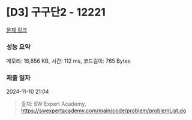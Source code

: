 # [D3] 구구단2 - 12221 

[문제 링크](https://swexpertacademy.com/main/code/problem/problemDetail.do?contestProbId=AXpz3dravpQDFATi) 

### 성능 요약

메모리: 18,656 KB, 시간: 112 ms, 코드길이: 765 Bytes

### 제출 일자

2024-11-10 21:04



> 출처: SW Expert Academy, https://swexpertacademy.com/main/code/problem/problemList.do